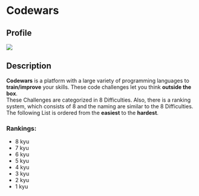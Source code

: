 # Codewars
## Profile
 ![](https://www.codewars.com/users/karaKaan/badges/large)

## Description
**Codewars** is a platform with a large variety of programming languages to **train/improve** your skills. These code challenges let you think **outside the box**.<br/>
These Challenges are categorized in 8 Difficulties. Also, there is a ranking system, which consists of 8 and the naming are similar to the 8 Difficulties.<br/>
The following List is ordered from the **easiest** to the **hardest**. <br/>
### Rankings:
* 8 kyu
* 7 kyu
* 6 kyu
* 5 kyu
* 4 kyu
* 3 kyu
* 2 kyu
* 1 kyu

